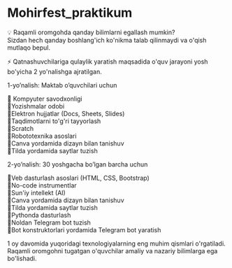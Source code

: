 # Mohirfest_praktikum
💡 Raqamli oromgohda qanday bilimlarni egallash mumkin?<br>
Sizdan hech qanday boshlang'ich ko'nikma talab qilinmaydi va o'qish mutlaqo bepul.<br>

⚡️ Qatnashuvchilariga qulaylik yaratish maqsadida o'quv jarayoni yosh bo'yicha 2 yo'nalishga ajratilgan.<br>

1-yo’nalish: Maktab o’quvchilari uchun<br>

🔹 Kompyuter savodxonligi<br>
🔹Yozishmalar odobi<br>
🔹Elektron hujjatlar (Docs, Sheets, Slides)<br>
🔹Taqdimotlarni to'g'ri tayyorlash<br>
🔹Scratch<br>
🔹Robototexnika asoslari<br>
🔹Canva yordamida dizayn bilan tanishuv<br>
🔹Tilda yordamida saytlar tuzish<br>

2-yo’nalish: 30 yoshgacha bo’lgan barcha uchun<br>

🔸Veb dasturlash asoslari (HTML, CSS, Bootstrap)<br>
🔸No-code instrumentlar<br>
🔸Sun'iy intellekt (AI)<br>
🔸Canva yordamida dizayn bilan tanishuv<br>
🔸Tilda yordamida saytlar tuzish<br>
🔸Pythonda dasturlash<br>
🔸Noldan Telegram bot tuzish<br>
🔸Bot konstruktorlari yordamida Telegram bot yaratish<br>

1 oy davomida yuqoridagi texnologiyalarning eng muhim qismlari o'rgatiladi. Raqamli oromgohni tugatgan o'quvchilar amaliy va nazariy bilimlarga ega bo'lishadi.<br>
